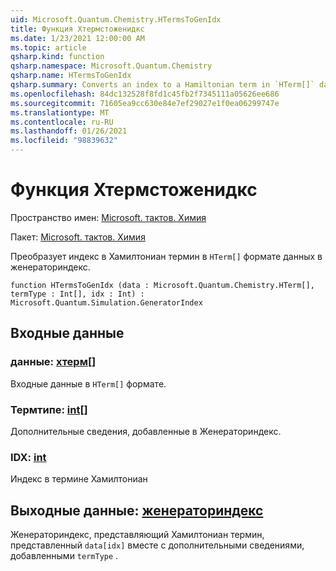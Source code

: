 ```yaml
---
uid: Microsoft.Quantum.Chemistry.HTermsToGenIdx
title: Функция Хтермстоженидкс
ms.date: 1/23/2021 12:00:00 AM
ms.topic: article
qsharp.kind: function
qsharp.namespace: Microsoft.Quantum.Chemistry
qsharp.name: HTermsToGenIdx
qsharp.summary: Converts an index to a Hamiltonian term in `HTerm[]` data format to a GeneratorIndex.
ms.openlocfilehash: 84dc132528f8fd1c45fb2f7345111a05626ee686
ms.sourcegitcommit: 71605ea9cc630e84e7ef29027e1f0ea06299747e
ms.translationtype: MT
ms.contentlocale: ru-RU
ms.lasthandoff: 01/26/2021
ms.locfileid: "98839632"
---
```

# <a name="htermstogenidx-function"></a>Функция Хтермстоженидкс

Пространство имен: [Microsoft. тактов. Химия](xref:Microsoft.Quantum.Chemistry)

Пакет: [Microsoft. тактов. Химия](https://nuget.org/packages/Microsoft.Quantum.Chemistry)


Преобразует индекс в Хамилтониан термин в `HTerm[]` формате данных в женераториндекс.

```qsharp
function HTermsToGenIdx (data : Microsoft.Quantum.Chemistry.HTerm[], termType : Int[], idx : Int) : Microsoft.Quantum.Simulation.GeneratorIndex
```


## <a name="input"></a>Входные данные

### <a name="data--hterm"></a>данные: [хтерм](xref:Microsoft.Quantum.Chemistry.HTerm)[]

Входные данные в `HTerm[]` формате.


### <a name="termtype--int"></a>Термтипе: [int](xref:microsoft.quantum.lang-ref.int)[]

Дополнительные сведения, добавленные в Женераториндекс.


### <a name="idx--int"></a>IDX: [int](xref:microsoft.quantum.lang-ref.int)

Индекс в термине Хамилтониан



## <a name="output--generatorindex"></a>Выходные данные: [женераториндекс](xref:Microsoft.Quantum.Simulation.GeneratorIndex)

Женераториндекс, представляющий Хамилтониан термин, представленный `data[idx]` вместе с дополнительными сведениями, добавленными `termType` .